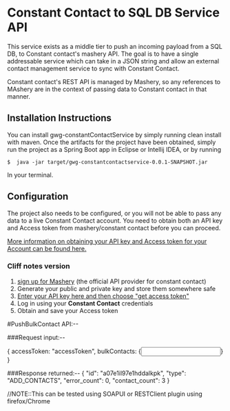 # Constant Contact to SQL DB Service API

This service exists as a middle tier to push an incoming payload from a SQL DB, to Constant contact's mashery API. The goal is to have a single addressable service which can take in a JSON string and allow an external contact management service to sync with Constant Contact.

Constant contact's REST API is managed by Mashery, so any references to MAshery are in the context of passing data to Constant contact in that manner.

## Installation Instructions

You can install gwg-constantContactService by simply running clean install with maven. Once the artifacts for the project have been obtained, simply run the project as a Spring Boot app in Eclipse or Intellij IDEA, or by running

`$  java -jar target/gwg-constantcontactservice-0.0.1-SNAPSHOT.jar`

In your terminal.

## Configuration

The project also needs to be configured, or you will not be able to pass any data to a live Constant Contact account. You need to obtain both an API key and Access token from mashery/constant contact before you can proceed.

[More information on obtaining your API key and Access token for your Account can be found here.](https://developer.constantcontact.com/api-keys.html)

### Cliff notes version

1. [sign up for Mashery](https://constantcontact.mashery.com/member/register) (the official API provider for constant contact)
2. Generate your public and private key and store them somewhere safe
3. [Enter your API key here and then choose "get access token"](https://constantcontact.mashery.com/io-docs)
4. Log in using your **Constant Contact** credentials
5. Obtain and save your Access token


#PushBulkContact API:--

###Request input:--

{
accessToken: "accessToken",
bulkContacts: {<input as needed by constant contact bulk imports api>}
}          

###Response returned:--
{
"id": "a07e1il97e1hddalkpk",
"type": "ADD_CONTACTS",
"error_count": 0,
"contact_count": 3
}

//NOTE::This can be tested using SOAPUI or RESTClient plugin using firefox/Chrome 
